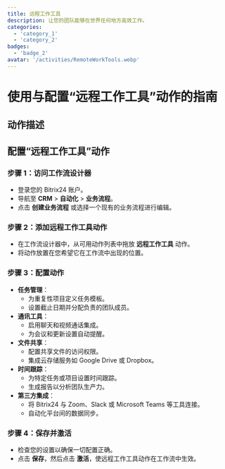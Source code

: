 ```yaml
---
title: 远程工作工具
description: 让您的团队能够在世界任何地方高效工作。
categories: 
  - 'category_1'
  - 'category_2'
badges: 
  - 'badge_2'
avatar: '/activities/RemoteWorkTools.webp'
---
```

# 使用与配置“远程工作工具”动作的指南

## 动作描述

## **配置“远程工作工具”动作**

### 步骤 1：访问工作流设计器
- 登录您的 Bitrix24 账户。
- 导航至 **CRM** > **自动化** > **业务流程**。
- 点击 **创建业务流程** 或选择一个现有的业务流程进行编辑。

### 步骤 2：添加远程工作工具动作
- 在工作流设计器中，从可用动作列表中拖放 **远程工作工具** 动作。
- 将动作放置在您希望它在工作流中出现的位置。

### 步骤 3：配置动作
- **任务管理**：
  - 为重复性项目定义任务模板。
  - 设置截止日期并分配负责的团队成员。
- **通讯工具**：
  - 启用聊天和视频通话集成。
  - 为会议和更新设置自动提醒。
- **文件共享**：
  - 配置共享文件的访问权限。
  - 集成云存储服务如 Google Drive 或 Dropbox。
- **时间跟踪**：
  - 为特定任务或项目设置时间跟踪。
  - 生成报告以分析团队生产力。
- **第三方集成**：
  - 将 Bitrix24 与 Zoom、Slack 或 Microsoft Teams 等工具连接。
  - 自动化平台间的数据同步。

### 步骤 4：保存并激活
- 检查您的设置以确保一切配置正确。
- 点击 **保存**，然后点击 **激活**，使远程工作工具动作在工作流中生效。